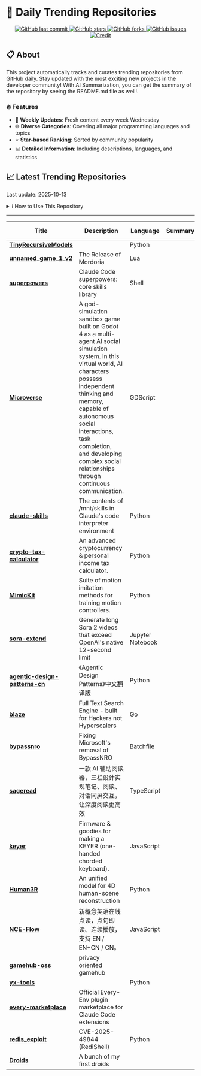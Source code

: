 # 🌟 Daily Trending Repositories

<div align="center">
<a href="https://github.com/marc-ko/daily-trending-repo/commits/main">
    <img src="https://img.shields.io/github/last-commit/marc-ko/daily-trending-repo" alt="GitHub last commit" />
</a>

<a href="https://github.com/marc-ko/daily-trending-repo/stargazers">
    <img src="https://img.shields.io/github/stars/marc-ko/daily-trending-repo" alt="GitHub stars" />
</a>
<a href="https://github.com/marc-ko/daily-trending-repo/network/members">
    <img src="https://img.shields.io/github/forks/marc-ko/daily-trending-repo" alt="GitHub forks" />
</a>
<a href="https://github.com/marc-ko/daily-trending-repo/issues">
    <img src="https://img.shields.io/github/issues/marc-ko/daily-trending-repo" alt="GitHub issues" />
</a>
<a alt="credit" href="https://github.com/zezhishao/DailyArXiv">
 <img src="https://img.shields.io/badge/credit%20-%20Idea%20From%20This%20Repo-blue" alt="Credit">
</a>
</div>

## 📋 About

This project automatically tracks and curates trending repositories from GitHub daily. Stay updated with the most exciting new projects in the developer community! With AI Summarization, you can get the summary of the repository by seeing the README.md file as well!.

### 🔥 Features

- 🔄 **Weekly Updates**: Fresh content every week Wednesday
- 🌐 **Diverse Categories**: Covering all major programming languages and topics
- ⭐ **Star-based Ranking**: Sorted by community popularity
- 📊 **Detailed Information**: Including descriptions, languages, and statistics

## 📈 Latest Trending Repositories

Last update: 2025-10-13

<details>
<summary>ℹ️ How to Use This Repository</summary>

1. **Star & Watch**: Click the 'Star' and 'Watch' buttons to receive weekly email notifications
2. **Browse**: Explore trending repositories organized by popularity
3. **Contribute**: Feel free to open issues or suggest improvements

</details>

---

| **Title** | **Description** | **Language** | **Summary** | **Tags** | **Stars Count** |
| --- | --- | --- | --- | --- | --- |
| **[TinyRecursiveModels](https://github.com/SamsungSAILMontreal/TinyRecursiveModels)** |  | Python |  |  | 3828 |
| **[unnamed_game_1_v2](https://github.com/Mordoria/unnamed_game_1_v2)** | The Release of Mordoria | Lua |  |  | 995 |
| **[superpowers](https://github.com/obra/superpowers)** | Claude Code superpowers: core skills library | Shell |  |  | 719 |
| **[Microverse](https://github.com/KsanaDock/Microverse)** | A god-simulation sandbox game built on Godot 4 as a multi-agent AI social simulation system. In this virtual world, AI characters possess independent thinking and memory, capable of autonomous social interactions, task completion, and developing complex social relationships through continuous communication. | GDScript |  |  | 622 |
| **[claude-skills](https://github.com/simonw/claude-skills)** | The contents of /mnt/skills in Claude's code interpreter environment | Python |  |  | 600 |
| **[crypto-tax-calculator](https://github.com/Uak0/crypto-tax-calculator)** | An advanced cryptocurrency & personal income tax calculator.  | Python |  | <details><summary>bitco...</summary><p>bitcoin, crypto, crypto-tax-reports, cryptocurrency, cryptotax, tax, tax-calculation, tax-calculator, us-tax</p></details> | 594 |
| **[MimicKit](https://github.com/xbpeng/MimicKit)** | Suite of motion imitation methods for training motion controllers. | Python |  |  | 581 |
| **[sora-extend](https://github.com/mshumer/sora-extend)** | Generate long Sora 2 videos that exceed OpenAI's native 12-second limit | Jupyter Notebook |  |  | 411 |
| **[agentic-design-patterns-cn](https://github.com/ginobefun/agentic-design-patterns-cn)** | 《Agentic Design Patterns》中文翻译版 | Python |  |  | 389 |
| **[blaze](https://github.com/wizenheimer/blaze)** | Full Text Search Engine - built for Hackers not Hyperscalers | Go |  |  | 358 |
| **[bypassnro](https://github.com/ChrisTitusTech/bypassnro)** | Fixing Microsoft's removal of BypassNRO | Batchfile |  |  | 353 |
| **[sageread](https://github.com/xincmm/sageread)** | 一款 AI 辅助阅读器，三栏设计实现笔记、阅读、对话同屏交互，让深度阅读更高效 | TypeScript |  |  | 353 |
| **[keyer](https://github.com/mafik/keyer)** | Firmware & goodies for making a KEYER (one-handed chorded keyboard). | JavaScript |  |  | 327 |
| **[Human3R](https://github.com/fanegg/Human3R)** | An unified model for 4D human-scene reconstruction | Python |  | <details><summary>3d-re...</summary><p>3d-reconstruction, 4d-reconstruction, human, human-pose-estimation, post-training</p></details> | 282 |
| **[NCE-Flow](https://github.com/luzhenhua/NCE-Flow)** | 新概念英语在线点读，点句即读、连续播放，支持 EN / EN+CN / CN。 | JavaScript |  |  | 274 |
| **[gamehub-oss](https://github.com/gamehublite/gamehub-oss)** | privacy oriented gamehub |  |  |  | 255 |
| **[yx-tools](https://github.com/byJoey/yx-tools)** |  | Python |  |  | 219 |
| **[every-marketplace](https://github.com/EveryInc/every-marketplace)** | Official Every-Env plugin marketplace for Claude Code extensions |  |  |  | 218 |
| **[redis_exploit](https://github.com/raminfp/redis_exploit)** | CVE-2025-49844 (RediShell) | Python |  |  | 217 |
| **[Droids](https://github.com/curtis-arch/Droids)** | A bunch of my first droids |  |  |  | 205 |

